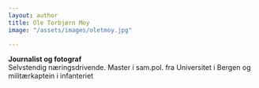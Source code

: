```yaml
---
layout: author
title: Ole Torbjørn Moy
image: "/assets/images/oletmoy.jpg"

---
```

**Journalist og fotograf**   
Selvstendig næringsdrivende. Master i sam.pol. fra Universitet i Bergen og militærkaptein i infanteriet